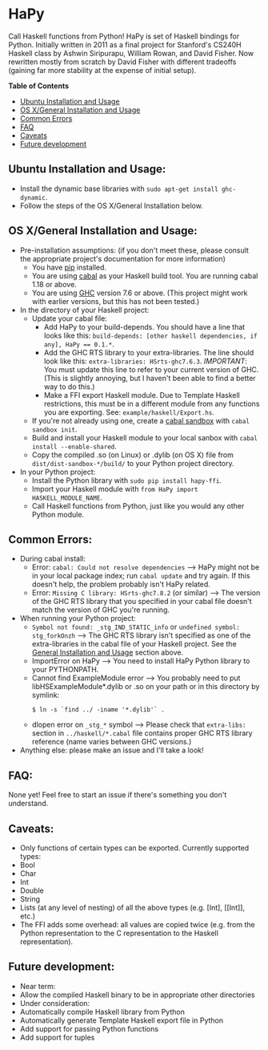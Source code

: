 HaPy
====

Call Haskell functions from Python!  HaPy is set of Haskell bindings for Python.  Initially written in 2011 as a final project for Stanford's CS240H Haskell class by Ashwin Siripurapu, William Rowan, and David Fisher.  Now rewritten mostly from scratch by David Fisher with different tradeoffs (gaining far more stability at the expense of initial setup).

**Table of Contents**

- [Ubuntu Installation and Usage](#ubuntu-installation-and-usage)
- [OS X/General Installation and Usage](#os-xgeneral-installation-and-usage)
- [Common Errors](#common-errors)
- [FAQ](#faq)
- [Caveats](#caveats)
- [Future development](#future-development)

Ubuntu Installation and Usage:
------------------
* Install the dynamic base libraries with `sudo apt-get install ghc-dynamic`.
* Follow the steps of the OS X/General Installation below.

OS X/General Installation and Usage:
--------------------------
* Pre-installation assumptions: (if you don't meet these, please consult the appropriate project's documentation for more information)
    * You have [pip](https://pypi.python.org/pypi/pip) installed.
    * You are using [cabal](http://www.haskell.org/cabal/) as your Haskell build tool.  You are running cabal 1.18 or above.
    * You are using [GHC](http://www.haskell.org/ghc/) version 7.6 or above. (This project might work with earlier versions, but this has not been tested.)
* In the directory of your Haskell project:
    * Update your cabal file:
        * Add HaPy to your build-depends.  You should have a line that looks like this: `build-depends: [other haskell dependencies, if any], HaPy == 0.1.*`.
        * Add the GHC RTS library to your extra-libraries.  The line should look like this: `extra-libraries: HSrts-ghc7.6.3`.  *IMPORTANT*: You must update this line to refer to your current version of GHC. (This is slightly annoying, but I haven't been able to find a better way to do this.)
        * Make a FFI export Haskell module.  Due to Template Haskell restrictions, this must be in a different module from any functions you are exporting.  See: `example/haskell/Export.hs`.
    * If you're not already using one, create a [cabal sandbox](http://coldwa.st/e/blog/2013-08-20-Cabal-sandbox.html) with `cabal sandbox init`.
    * Build and install your Haskell module to your local sanbox with `cabal install --enable-shared`.
    * Copy the compiled .so (on Linux) or .dylib (on OS X) file from `dist/dist-sandbox-*/build/` to your Python project directory.
* In your Python project:
    * Install the Python library with `sudo pip install hapy-ffi`.
    * Import your Haskell module with `from HaPy import HASKELL_MODULE_NAME`.
    * Call Haskell functions from Python, just like you would any other Python module.

Common Errors:
-------------
* During cabal install:
    * Error: `cabal: Could not resolve dependencies` -->  HaPy might not be in your local package index; run `cabal update` and try again.  If this doesn't help, the problem probably isn't HaPy related.
    * Error: `Missing C library: HSrts-ghc7.8.2` (or similar) --> The version of the GHC RTS library that you specified in your cabal file doesn't match the version of GHC you're running.
* When running your Python project:
    * `Symbol not found: _stg_IND_STATIC_info` or `undefined symbol: stg_forkOnzh` --> The GHC RTS library isn't specified as one of the extra-libraries in the cabal file of your Haskell project.  See the [General Installation and Usage](#os-xgeneral-installation-and-usage) section above.
    * ImportError on HaPy --> You need to install HaPy Python library to your PYTHONPATH.
    * Cannot find ExampleModule error --> You probably need to put libHSExampleModule*.dylib or .so on your path or in this directory by symlink:
        ```
        $ ln -s `find ../ -iname '*.dylib'` .
        ```
    * dlopen error on `_stg_*` symbol --> Please check that `extra-libs:` section in `../haskell/*.cabal` file contains proper GHC RTS library reference (name varies between GHC versions.)
* Anything else: please make an issue and I'll take a look!

FAQ:
-----
None yet!  Feel free to start an issue if there's something you don't understand.

Caveats:
-------------
* Only functions of certain types can be exported.  Currently supported types:
 * Bool
 * Char
 * Int
 * Double
 * String
 * Lists (at any level of nesting) of all the above types (e.g. [Int], [[Int]], etc.)
* The FFI adds some overhead: all values are copied twice (e.g. from the Python representation to the C representation to the Haskell representation).

Future development:
-------------------
* Near term:
 * Allow the compiled Haskell binary to be in appropriate other directories
* Under consideration:
 * Automatically compile Haskell library from Python
 * Automatically generate Template Haskell export file in Python
 * Add support for passing Python functions
 * Add support for tuples
